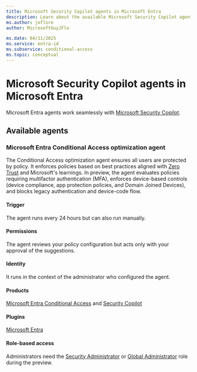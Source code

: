 ```yaml
---
title: Microsoft Security Copilot agents in Microsoft Entra
description: Learn about the available Microsoft Security Copilot agents in Microsoft Entra.
ms.author: joflore
author: MicrosoftGuyJFlo

ms.date: 04/11/2025
ms.service: entra-id
ms.subservice: conditional-access
ms.topic: conceptual
---
```

# Microsoft Security Copilot agents in Microsoft Entra

Microsoft Entra agents work seamlessly with [Microsoft Security Copilot](/copilot/security/microsoft-security-copilot).

## Available agents

### Microsoft Entra Conditional Access optimization agent

The Conditional Access optimization agent ensures all users are protected by policy. It enforces policies based on best practices aligned with [Zero Trust](/security/zero-trust/deploy/identity) and Microsoft's learnings. In preview, the agent evaluates policies requiring multifactor authentication (MFA), enforces device-based controls (device compliance, app protection policies, and Domain Joined Devices), and blocks legacy authentication and device-code flow.

#### Trigger​

The agent runs every 24 hours but can also run manually. 

#### Permissions​

The agent reviews your policy configuration but acts only with your approval of the suggestions.

#### Identity​

It runs in the context of the administrator who configured the agent.

#### Products​

[Microsoft Entra Conditional Access](/entra/identity/conditional-access/) and [Security Copilot](/copilot/security/microsoft-security-copilot)

#### Plugins​

[Microsoft Entra](/entra/fundamentals/copilot-security-entra)

#### Role-based access ​

Administrators need the [Security Administrator](../identity/role-based-access-control/permissions-reference.md#security-administrator) or [Global Administrator](../identity/role-based-access-control/permissions-reference.md#global-administrator) role during the preview.
